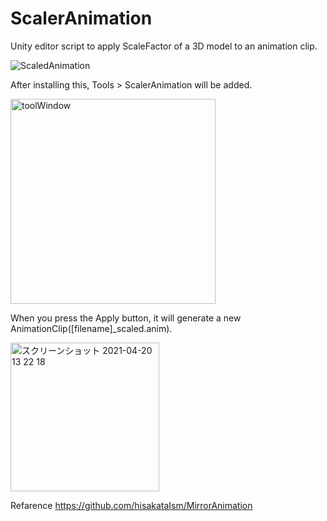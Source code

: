 # ScalerAnimation

Unity editor script to apply ScaleFactor of a 3D model to an animation clip.<br>

![ScaledAnimation](https://user-images.githubusercontent.com/57790558/115342835-d64ec000-a1e5-11eb-83f4-cf3b44d1d3bf.gif)


After installing this, Tools > ScalerAnimation will be added.<br>

<img width="328" alt="toolWindow" src="https://user-images.githubusercontent.com/57790558/115343246-920fef80-a1e6-11eb-8b14-c011956b4fbe.png">

When you press the Apply button, it will generate a new AnimationClip([filename]_scaled.anim).<br>

<img width="238" alt="スクリーンショット 2021-04-20 13 22 18" src="https://user-images.githubusercontent.com/57790558/115479943-75c29000-a284-11eb-9ea9-c3c80a23597a.png">

Refarence
https://github.com/hisakataIsm/MirrorAnimation

